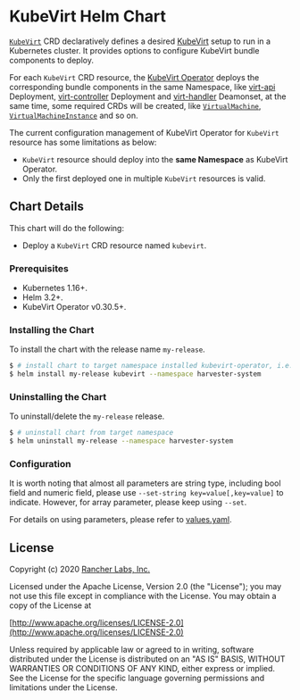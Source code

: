 # KubeVirt Helm Chart

[`KubeVirt`](https://github.com/kubevirt/kubevirt/blob/6f3f5b489a72c12bef026d6c2c3c90fcc63edbe8/staging/src/kubevirt.io/client-go/api/v1/types.go#L1058-L1067) CRD declaratively defines a desired [KubeVirt](https://github.com/kubevirt/kubevirt) setup to run in a Kubernetes cluster. It provides options to configure KubeVirt bundle components to deploy.

For each `KubeVirt` CRD resource, the [KubeVirt Operator](../../dependency_charts/kubevirt-operator) deploys the corresponding bundle components in the same Namespace, like [virt-api](https://github.com/kubevirt/kubevirt/tree/master/cmd/virt-api) Deployment, [virt-controller](https://github.com/kubevirt/kubevirt/tree/master/cmd/virt-controller) Deployment and [virt-handler](https://github.com/kubevirt/kubevirt/tree/master/cmd/virt-handler) Deamonset, at the same time, some required CRDs will be created, like [`VirtualMachine`](https://github.com/kubevirt/kubevirt/blob/6f3f5b489a72c12bef026d6c2c3c90fcc63edbe8/staging/src/kubevirt.io/client-go/api/v1/types.go#L817-L833), [`VirtualMachineInstance`](https://github.com/kubevirt/kubevirt/blob/6f3f5b489a72c12bef026d6c2c3c90fcc63edbe8/staging/src/kubevirt.io/client-go/api/v1/types.go#L46-L57) and so on.

The current configuration management of KubeVirt Operator for `KubeVirt` resource has some limitations as below:

- `KubeVirt` resource should deploy into the **same Namespace** as KubeVirt Operator.
- Only the first deployed one in multiple `KubeVirt` resources is valid.

## Chart Details

This chart will do the following:

- Deploy a `KubeVirt` CRD resource named `kubevirt`.

### Prerequisites

- Kubernetes 1.16+.
- Helm 3.2+.
- KubeVirt Operator v0.30.5+.

### Installing the Chart

To install the chart with the release name `my-release`.

```bash
$ # install chart to target namespace installed kubevirt-operator, i.e: harvester-system
$ helm install my-release kubevirt --namespace harvester-system
```

### Uninstalling the Chart

To uninstall/delete the `my-release` release.

```bash
$ # uninstall chart from target namespace
$ helm uninstall my-release --namespace harvester-system
```

### Configuration

It is worth noting that almost all parameters are string type, including bool field and numeric field, please use `--set-string key=value[,key=value]` to indicate. However, for array parameter, please keep using `--set`. 

For details on using parameters, please refer to [values.yaml](values.yaml).

## License
Copyright (c) 2020 [Rancher Labs, Inc.](http://rancher.com)

Licensed under the Apache License, Version 2.0 (the "License");
you may not use this file except in compliance with the License.
You may obtain a copy of the License at

[http://www.apache.org/licenses/LICENSE-2.0](http://www.apache.org/licenses/LICENSE-2.0)

Unless required by applicable law or agreed to in writing, software
distributed under the License is distributed on an "AS IS" BASIS,
WITHOUT WARRANTIES OR CONDITIONS OF ANY KIND, either express or implied.
See the License for the specific language governing permissions and
limitations under the License.
